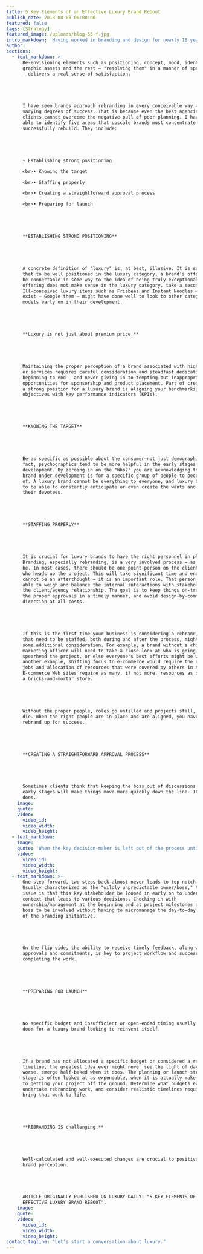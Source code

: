 ```yaml
---
title: 5 Key Elements of an Effective Luxury Brand Reboot
publish_date: 2013-08-08 00:00:00
featured: false
tags: [Strategy]
featured_image: /uploads/blog-55-f.jpg
intro_markdown: 'Having worked in branding and design for nearly 18 years, some of the most rewarding, interesting and impactful – not to mention, award-winning – work I have done has been in rebranding existing companies, goods and services.​'
author:
sections:
  - text_markdown: >-
      Re-envisioning elements such as positioning, concept, mood, identity,
      graphic assets and the rest – "resolving them" in a manner of speaking
      – delivers a real sense of satisfaction.





      I have seen brands approach rebranding in every conceivable way and with
      varying degrees of success. That is because even the best agencies and
      clients cannot overcome the negative pull of poor planning. I have now been
      able to identify five areas that upscale brands must concentrate on to
      successfully rebuild. They include:





      • Establishing strong positioning

      <br>• Knowing the target

      <br>• Staffing properly

      <br>• Creating a straightforward approval process

      <br>• Preparing for launch





      **ESTABLISHING STRONG POSITIONING**





      A concrete definition of "luxury" is, at best, illusive. It is safe to say
      that to be well positioned in the luxury category, a brand's offering must
      be connectable in some way to the idea of being truly exceptional. If the
      offering does not make sense in the luxury category, take a second look.
      Ill-conceived luxury items such as Frisbees and Instant Noodles –which both
      exist – Google them – might have done well to look to other categories and
      models early on in their development.





      **Luxury is not just about premium price.**





      Maintaining the proper perception of a brand associated with high-end goods
      or services requires careful consideration and steadfast dedication from
      beginning to end – and never giving in to tempting but inappropriate
      opportunities for sponsorship and product placement. Part of creating
      a strong position for a luxury brand is aligning your benchmarks, goals and
      objectives with key performance indicators (KPIs).





      **KNOWING THE TARGET**





      Be as specific as possible about the consumer—not just demographics. In
      fact, psychographics tend to be more helpful in the early stages of brand
      development. By zeroing in on the "Who?" you are acknowledging that the
      brand under development is for a specific group of people to become a part
      of. A luxury brand cannot be everything to everyone, and luxury brands need
      to be able to constantly anticipate or even create the wants and needs of
      their devotees.





      **STAFFING PROPERLY**





      It is crucial for luxury brands to have the right personnel in place.
      Branding, especially rebranding, is a very involved process – as it should
      be. In most cases, there should be one point-person on the client's side
      who heads up the project. This will take significant time and energy and
      cannot be an afterthought – it is an important role. That person must be
      able to weigh and balance the internal interactions with stakeholders and
      the client/agency relationship. The goal is to keep things on-track, secure
      the proper approvals in a timely manner, and avoid design-by-committee
      direction at all costs.





      If this is the first time your business is considering a rebrand, the roles
      that need to be staffed, both during and after the process, might require
      some additional consideration. For example, a brand without a chief
      marketing officer will need to take a close look at who is going to
      spearhead the project, or else everyone's best efforts might be wasted. In
      another example, shifting focus to e-commerce would require the creation of
      jobs and allocation of resources that were covered by others in the past.
      E-commerce Web sites require as many, if not more, resources as opening
      a bricks-and-mortar store.





      Without the proper people, roles go unfilled and projects stall, fail or
      die. When the right people are in place and are aligned, you have set your
      rebrand up for success.





      **CREATING A STRAIGHTFORWARD APPROVAL PROCESS**





      Sometimes clients think that keeping the boss out of discussions in the
      early stages will make things move more quickly down the line. It rarely
      does.​
    image:
    quote:
    video:
      video_id:
      video_width:
      video_height:
  - text_markdown:
    image:
    quote: 'When the key decision-maker is left out of the process until too late, there are inevitable revisions, delays and scope creep.'
    video:
      video_id:
      video_width:
      video_height:
  - text_markdown: >-
      One step forward, two steps back almost never leads to top-notch results.
      Usually characterized as the "wildly unpredictable owner/boss," the real
      issue is that this key stakeholder be looped in early on to understand the
      context that leads to various decisions. Checking in with
      ownership/management at the beginning and at project milestones allows the
      boss to be involved without having to micromanage the day-to-day progress
      of the branding initiative.





      On the flip side, the ability to receive timely feedback, along with
      approvals and commitments, is key to project workflow and successfully
      completing the work.





      **PREPARING FOR LAUNCH**





      No specific budget and insufficient or open-ended timing usually spells
      doom for a luxury brand looking to reinvent itself.





      If a brand has not allocated a specific budget or considered a realistic
      timeline, the greatest idea ever might never see the light of day – or
      worse, emerge half-baked when it does. The planning or launch strategy
      stage is often looked at as expendable, when it is actually make-or-break
      to getting your project off the ground. Determine what budgets exist to
      undertake rebranding work, and consider realistic timelines required to
      bring that work to life.





      **REBRANDING IS challenging.**





      Well-calculated and well-executed changes are crucial to positive luxury
      brand perception.





      ARTICLE ORIGINALLY PUBLISHED ON LUXURY DAILY: "5 KEY ELEMENTS OF AN
      EFFECTIVE LUXURY BRAND REBOOT".​
    image:
    quote:
    video:
      video_id:
      video_width:
      video_height:
contact_tagline: "Let's start a conversation about luxury."
---
```



